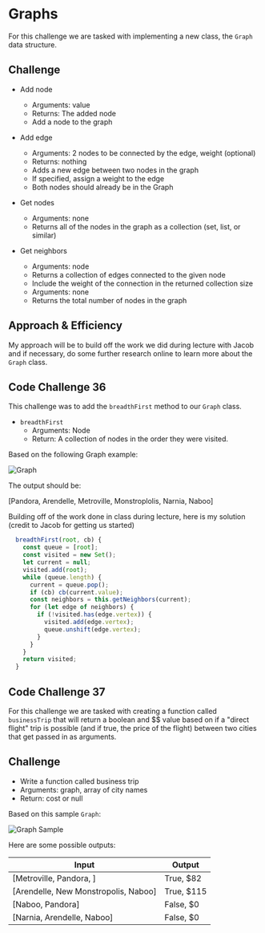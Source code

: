 # Graphs

For this challenge we are tasked with implementing a new class, the `Graph` data structure.

## Challenge

- Add node
  - Arguments: value
  - Returns: The added node
  - Add a node to the graph

- Add edge
  - Arguments: 2 nodes to be connected by the edge, weight (optional)
  - Returns: nothing
  - Adds a new edge between two nodes in the graph
  - If specified, assign a weight to the edge
  - Both nodes should already be in the Graph

- Get nodes
  - Arguments: none
  - Returns all of the nodes in the graph as a collection (set, list, or similar)

- Get neighbors
  - Arguments: node
  - Returns a collection of edges connected to the given node
  - Include the weight of the connection in the returned collection
    size
  - Arguments: none
  - Returns the total number of nodes in the graph

## Approach & Efficiency

My approach will be to build off the work we did during lecture with Jacob and if necessary, do some further research online to learn more about the `Graph` class.

## Code Challenge 36

This challenge was to add the `breadthFirst` method to our `Graph` class.

- `breadthFirst`
  - Arguments: Node
  - Return: A collection of nodes in the order they were visited.

Based on the following Graph example:

![Graph](https://codefellows.github.io/common_curriculum/data_structures_and_algorithms/Code_401/class-36/graph.PNG)

The output should be:

[Pandora, Arendelle, Metroville, Monstroplolis, Narnia, Naboo]

Building off of the work done in class during lecture, here is my solution (credit to Jacob for getting us started)

```JavaScript
  breadthFirst(root, cb) {
    const queue = [root];
    const visited = new Set();
    let current = null;
    visited.add(root);
    while (queue.length) {
      current = queue.pop();
      if (cb) cb(current.value);
      const neighbors = this.getNeighbors(current);
      for (let edge of neighbors) {
        if (!visited.has(edge.vertex)) {
          visited.add(edge.vertex);
          queue.unshift(edge.vertex);
        }
      }
    }
    return visited;
  }
```

## Code Challenge 37

For this challenge we are tasked with creating a function called `businessTrip` that will return a boolean and $$ value based on if a "direct flight" trip is possible (and if true, the price of the flight) between two cities that get passed in as arguments.

## Challenge

- Write a function called business trip
- Arguments: graph, array of city names
- Return: cost or null

Based on this sample `Graph`:

![Graph Sample](https://codefellows.github.io/common_curriculum/data_structures_and_algorithms/Code_401/class-37/GraphDay27.PNG)

Here are some possible outputs:


|Input | Output |
|------|--------|
|[Metroville, Pandora, ] |	True, $82|
|[Arendelle, New Monstropolis, Naboo] |	True, $115|
|[Naboo, Pandora]	 | False, $0|
|[Narnia, Arendelle, Naboo] |	False, $0|